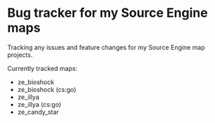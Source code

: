 # Bug tracker for my Source Engine maps

Tracking any issues and feature changes for my Source Engine map projects.

Currently tracked maps:
* ze_bioshock
* ze_bioshock (cs:go)
* ze_illya
* ze_illya (cs:go)
* ze_candy_star
